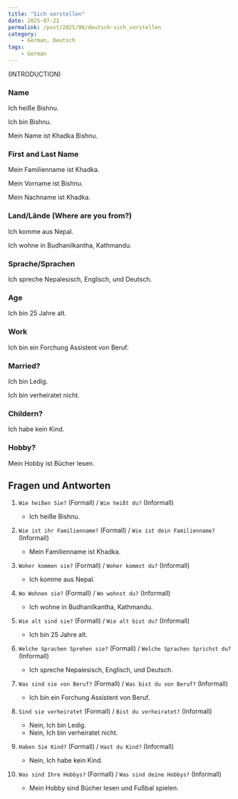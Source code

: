 ```yaml
---
title: "Sich vorstellen"
date: 2025-07-21
permalink: /post/2025/06/deutsch-sich_vorstellen
category: 
    - German, Deutsch
tags:
    - German
---
```


(INTRODUCTION)

### Name

Ich heiße Bishnu. 

Ich bin Bishnu. 

Mein Name ist Khadka Bishnu. 

### First and Last Name

Mein Familienname ist Khadka. 

Mein Vorname ist Bishnu. 

Mein Nachname ist Khadka. 

### Land/Lände (Where are you from?)

Ich komme aus Nepal. 

Ich wohne in Budhanilkantha, Kathmandu. 

### Sprache/Sprachen 

Ich spreche Nepalesisch, Englisch, und Deutsch. 

### Age

Ich bin 25 Jahre alt. 

### Work 

Ich bin ein Forchung Assistent von Beruf. 

### Married? 

Ich bin Ledig. 

Ich bin verheiratet nicht.

### Childern? 

Ich habe kein Kind. 


### Hobby? 

Mein Hobby ist Bücher lesen. 

## Fragen und Antworten 



1. `Wie heißen Sie?` (Formall)
/ `Wie heißt du?` (Informall)
    - Ich heiße Bishnu. 

2. `Wie ist ihr Familienname?` (Formall)
/ `Wie ist dein Familienname?` (Informall)
    - Mein Familienname ist Khadka. 
 
3. `Woher kommen sie?` (Formall)
/ `Woher kommst du?` (Informall)
    - Ich komme aus Nepal. 

4. `Wo Wohnen sie?` (Formall)
/ `Wo wohnst du?` (Informall)
    - Ich wohne in Budhanilkantha, Kathmandu.


5. `Wie alt sind sie?` (Formall)
/ `Wie alt bist du?` (Informall)
    - Ich bin 25 Jahre alt. 

6. `Welche Sprachen Sprehen sie?` (Formall)
/ `Welche Sprachen Sprichst du?` (Informall)
    - Ich spreche Nepalesisch, Englisch, und Deutsch. 

7. `Was sind sie von Beruf?` (Formall)
/ `Was bist du von Beruf?` (Informall)
    - Ich bin ein Forchung Assistent von Beruf. 

8. `Sind sie verheiratet` (Formall)
/ `Bist du verheiratet?` (Informall)
    - Nein, Ich bin Ledig. 
    - Nein, Ich bin verheiratet nicht.

9. `Haben Sie Kind?` (Formall)
/ `Hast du Kind?` (Informall)
    - Nein, Ich habe kein Kind. 

10. `Was sind Ihre Hobbys?` (Formall)
/ `Was sind deine Hobbys?` (Informall)
    - Mein Hobby sind Bücher lesen und Fußbal spielen.